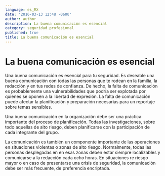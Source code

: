 ```yaml
---
language: es_MX
date: '2016-03-13 12:48 -0600'
author: author
description: La buena comunicación es esencial
category: seguridad profesional
published: true
title: La buena comunicación es esencial
---
```



# La buena comunicación es esencial

Una buena comunicación es esencial para tu seguridad. Es deseable una buena comunicación con todas las personas que te rodean en la familia, la redacción y en tus redes de confianza. De hecho, la falta de comunicación es probablemente una vulnerabilidades que podría ser explotada por quienes se oponen a la libertad de expresión. La falta de comunicación puede afectar la planificación y preparación necesarias para un reportaje sobre temas sensibles.

Una buena comunicación en la organización debe ser una práctica importante del proceso de planificación. Todas las investigaciones, sobre todo aquellas de alto riesgo, deben planificarse con la participación de cada integrante del grupo.

La comunicación es también un componente importante de las operaciones en situaciones violentas o zonas de alto riesgo. Normalmente, todas las personas desplegadas en en esas zonas deben estar siempre localizables y comunicarse a la redacción cada ocho horas. En situaciones re riesgo mayor o en caso de presentarse una crisis de seguridad, la comunicación debe ser más frecuente, de preferencia encriptada.
